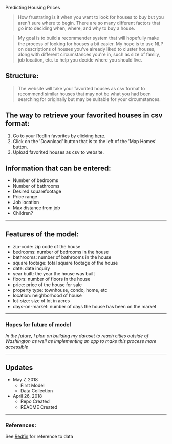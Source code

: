 Predicting Housing Prices

> How frustrating is it when you want to look for houses to buy but you aren't sure where to begin. There are so many different factors that go into deciding when, where, and why to buy a house. 

> My goal is to build a recommender system that will hopefully make the process of looking for houses a bit easier. My hope is to use NLP on descriptions of houses you've already liked to cluster houses, along with different circumstances you're in, such as size of family, job location, etc. to help you decide where you should live. 

## Structure:
> The website will take your favorited houses as csv format to recommend similar houses that may not be what you had been searching for originally but may be suitable for your circumstances. 

## The way to retrieve your favorited houses in csv format:
1. Go to your Redfin favorites by clicking [here](https://www.redfin.com/myredfin/favorites).
2. Click on the 'Download' button that is to the left of the 'Map Homes' button.
3. Upload favorited houses as csv to website.

## Information that can be entered:
* Number of bedrooms
* Number of bathrooms
* Desired squarefootage
* Price range
* Job location
* Max distance from job
* Children?

----
## Features of the model:
* zip-code: zip code of the house
* bedrooms: number of bedrooms in the house
* bathrooms: number of bathrooms in the house
* square footage: total square footage of the house
* date: date inquiry 
* year built: the year the house was built
* floors: number of floors in the house
* price: price of the house for sale
* property type: townhouse, condo, home, etc
* location: neighborhood of house
* lot-size: size of lot in acres
* days-on-market: number of days the house has been on the market

------

### Hopes for future of model

*In the future, I plan on building my dataset to reach cities outside of Washington as well as implementing an app to make this process more accessible*

----
## Updates
* May 7, 2018
	* First Model 
	* Data Collection
* April 26, 2018
	* Repo Created
	* README Created

----
### References:
See [Redfin](redfin.com) for reference to data 
